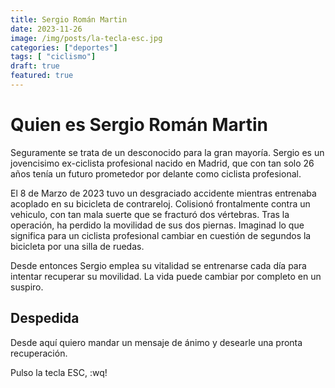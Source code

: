```yaml
---
title: Sergio Román Martin
date: 2023-11-26
image: /img/posts/la-tecla-esc.jpg
categories: ["deportes"]
tags: [ "ciclismo"]
draft: true
featured: true
---
```


# Quien es Sergio Román Martin


Seguramente se trata de un desconocido para la gran mayoría. Sergio es un jovencisimo ex-ciclista profesional nacido en Madrid, que con tan solo 26 años tenía un futuro prometedor por delante como ciclista profesional.

El 8 de Marzo de 2023 tuvo un desgraciado accidente mientras entrenaba acoplado en su bicicleta de contrareloj. Colisionó frontalmente contra un vehiculo, con tan mala suerte que se fracturó dos vértebras. Tras la operación, ha perdido la movilidad de sus dos piernas. Imaginad lo que significa para un ciclista profesional cambiar en cuestión de segundos la bicicleta por una silla de ruedas.

Desde entonces Sergio emplea su vitalidad se entrenarse cada día para intentar recuperar su movilidad. La vida puede cambiar por completo en un suspiro.

## Despedida

Desde aquí quiero mandar un mensaje de ánimo y desearle una pronta recuperación.

Pulso la tecla ESC, :wq!

